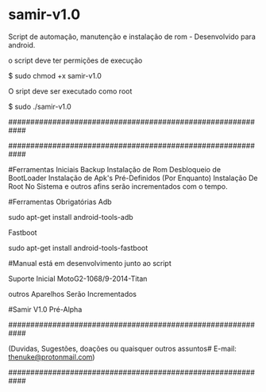 # samir-v1.0
Script de automação, manutenção e instalação de rom - Desenvolvido para android.

o script deve ter permições de execução

  $ sudo chmod +x samir-v1.0

O sript deve ser executado como root

  $ sudo ./samir-v1.0

############################################################


############################################################

#Ferramentas Iniciais
Backup
Instalação de Rom
Desbloqueio de BootLoader
Instalação de Apk's Pré-Definidos (Por Enquanto)
Instalação De Root No Sistema
e outros afins serão incrementados com o tempo.

#Ferramentas Obrigatórias
Adb

sudo apt-get install android-tools-adb

Fastboot

sudo apt-get install android-tools-fastboot

#Manual está em desenvolvimento junto ao script

Suporte Inicial
MotoG2-1068/9-2014-Titan

outros Aparelhos Serão Incrementados

#Samir V1.0 Pré-Alpha

############################################################

(Duvidas, Sugestões, doações ou quaisquer outros assuntos#
E-mail: thenuke@protonmail.com)

############################################################
